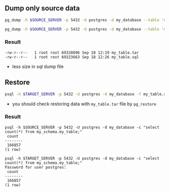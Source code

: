 
## Dump only source data
```bash
pg_dump -h $SOURCE_SERVER -p 5432 -U postgres -d my_database --table 'my_schema.my_table' --data-only -F t > my_table.tar
```

```bash
pg_dump -h $SOURCE_SERVER -p 5432 -U postgres -d my_database --table 'my_schema.my_table' --data-only > my_table.sql
```
### Result
```
-rw-r--r--   1 root root 69328896 Sep 18 12:19 my_table.tar
-rw-r--r--   1 root root 69323663 Sep 18 12:26 my_table.sql
```
- less size in sql dump file

## Restore
```bash
psql -h $TARGET_SERVER -p 5432 -U postgres -d my_database -f my_table.sql
```
- you should check restoring data with `my_table.tar` file by `pg_restore`

### Result
```
psql -h $SOURCE_SERVER -p 5432 -U postgres -d my_database -c "select count(*) from my_schema.my_table;"
 count  
--------
 166857
(1 row)

psql -h $TARGET_SERVER -p 5432 -U postgres -d my_database -c "select count(*) from my_schema.my_table;"
Password for user postgres: 
 count  
--------
 166857
(1 row)
```